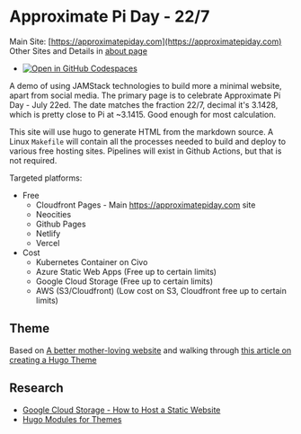 # Approximate Pi Day - 22/7

Main Site: [https://approximatepiday.com](https://approximatepiday.com)
Other Sites and Details in [about page](https://approximatepiday.com/about/)

- [![Open in GitHub Codespaces](https://github.com/codespaces/badge.svg)](https://codespaces.new/ssmiller25/approximatepi?quickstart=1)


A demo of using JAMStack technologies to build more a minimal website, apart from social media.  The primary page is to celebrate Approximate Pi Day - July 22ed.  The date matches the fraction 22/7, decimal it's 3.1428, which is pretty close to Pi at ~3.1415.  Good enough for most calculation.

This site will use hugo to generate HTML from the markdown source.  A Linux `Makefile` will contain all the processes needed to build and deploy to various free hosting sites.  Pipelines will exist in Github Actions, but that is not required.

Targeted platforms:

- Free
  - Cloudfront Pages - Main https://approximatepiday.com site
  - Neocities
  - Github Pages
  - Netlify
  - Vercel
- Cost
  - Kubernetes Container on Civo
  - Azure Static Web Apps (Free up to certain limits)
  - Google Cloud Storage (Free up to certain limits)
  - AWS (S3/Cloudfront) (Low cost on S3, Cloudfront free up to certain limits)


## Theme

Based on [A better mother-loving website](http://bettermotherfuckingwebsite.com/) and walking through [this article on creating a Hugo Theme](https://draft.dev/learn/creating-hugo-themes)

## Research

- [Google Cloud Storage - How to Host a Static Website](https://cloud.google.com/storage/docs/hosting-static-website)
- [Hugo Modules for Themes](https://www.hugofordevelopers.com/articles/master-hugo-modules-managing-themes-as-modules/)